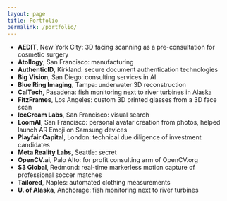 ```yaml
---
layout: page
title: Portfolio 
permalink: /portfolio/
---
```


- **AEDIT**, New York City: 3D facing scanning as a pre-consultation for cosmetic surgery
- **Atollogy**, San Francisco: manufacturing
- **AuthenticID**, Kirkland: secure document authentication technologies
- **Big Vision**, San Diego: consulting services in AI
- **Blue Ring Imaging**, Tampa: underwater 3D reconstruction
- **CalTech**, Pasadena: fish monitoring next to river turbines in Alaska
- **FitzFrames**, Los Angeles: custom 3D printed glasses from a 3D face scan
- **IceCream Labs**, San Francisco: visual search
- **LoomAI**, San Francisco: personal avatar creation from photos, helped launch AR Emoji on Samsung devices
- **Playfair Capital**, London: technical due diligence of investment candidates
- **Meta Reality Labs**, Seattle: secret
- **OpenCV.ai**, Palo Alto: for profit consulting arm of OpenCV.org
- **S3 Global**, Redmond: real-time markerless motion capture of professional soccer matches 
- **Tailored**, Naples: automated clothing measurements
- **U. of Alaska**, Anchorage: fish monitoring next to river turbines


